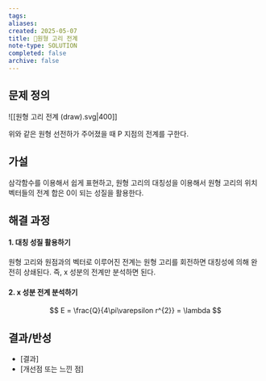 ```yaml
---
tags:
aliases: 
created: 2025-05-07
title: 🔬원형 고리 전계
note-type: SOLUTION
completed: false
archive: false
---
```



## 문제 정의

![[원형 고리 전계 (draw).svg|400]]

위와 같은 원형 선전하가 주어졌을 때 P 지점의 전계를 구한다.
## 가설
삼각함수를 이용해서 쉽게 표현하고, 원형 고리의 대칭성을 이용해서 원형 고리의 위치 벡터들의 전계 합은 0이 되는 성질을 활용한다. 

## 해결 과정
#### 1. 대칭 성질 활용하기

원형 고리와 원점과의 벡터로 이루어진 전계는 원형 고리를 회전하면 대칭성에 의해 완전히 상쇄된다. 즉, x 성분의 전계만 분석하면 된다.

#### 2. x 성분 전계 분석하기

$$
E = \frac{Q}{4\pi\varepsilon r^{2}} = \lambda
$$

## 결과/반성
- [결과]
- [개선점 또는 느낀 점]
